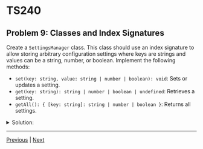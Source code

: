 # TS240
## Problem 9: Classes and Index Signatures

Create a `SettingsManager` class. This class should use an index signature to allow storing arbitrary configuration settings where keys are strings and values can be a string, number, or boolean. Implement the following methods:

- `set(key: string, value: string | number | boolean): void`: Sets or updates a setting.
- `get(key: string): string | number | boolean | undefined`: Retrieves a setting.
- `getAll(): { [key: string]: string | number | boolean }`: Returns all settings.

<details>
<summary>Solution:</summary>

```typescript
type SettingValue = string | number | boolean;

class SettingsManager {
  private settings: { [key: string]: SettingValue } = {};

  set(key: string, value: SettingValue): void {
    this.settings[key] = value;
  }

  get(key: string): SettingValue | undefined {
    return this.settings[key];
  }

  getAll(): { [key: string]: SettingValue } {
    // Return a copy to prevent external modification of the internal object
    return { ...this.settings }; 
  }
}

// Example usage:
const config = new SettingsManager();
config.set("theme", "dark");
config.set("notificationsEnabled", true);
config.set("maxUsers", 100);

console.log(config.get("theme")); // "dark"
console.log(config.get("nonExistentKey")); // undefined
console.log(config.getAll()); // { theme: 'dark', notificationsEnabled: true, maxUsers: 100 }
```

The key features of this implementation:
- **Index signature**: `{ [key: string]: SettingValue }` allows storing arbitrary string keys with typed values
- **Type safety**: The `SettingValue` union type ensures only string, number, or boolean values can be stored
- **Encapsulation**: The `settings` property is private to prevent direct access
- **Immutability**: `getAll()` returns a copy of the settings object to prevent external modification

</details>

---

[Previous](08.md) | [Next](10.md)